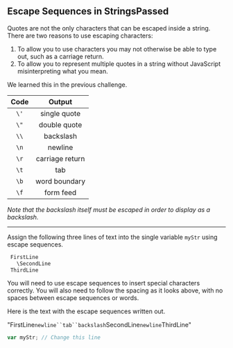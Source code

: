 ## Escape Sequences in StringsPassed

Quotes are not the only characters that can be escaped inside a string. There are two reasons to use escaping characters:

1. To allow you to use characters you may not otherwise be able to type out, such as a carriage return.
2. To allow you to represent multiple quotes in a string without JavaScript misinterpreting what you mean.

We learned this in the previous challenge.

| Code |     Output      |
| :--: | :-------------: |
| `\'` |  single quote   |
| `\"` |  double quote   |
| `\\` |    backslash    |
| `\n` |     newline     |
| `\r` | carriage return |
| `\t` |       tab       |
| `\b` |  word boundary  |
| `\f` |    form feed    |

*Note that the backslash itself must be escaped in order to display as a backslash.*

------

Assign the following three lines of text into the single variable `myStr` using escape sequences.
```js
 FirstLine
   \SecondLine
 ThirdLine
```
You will need to use escape sequences to insert special characters correctly. You will also need to follow the spacing as it looks above, with no spaces between escape sequences or words.

Here is the text with the escape sequences written out.

"FirstLine`newline``tab``backslash`SecondLine`newline`ThirdLine"

```js
var myStr; // Change this line
```

